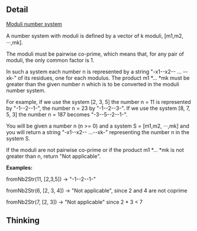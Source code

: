 ## Detail

[Moduli number system](https://www.codewars.com/kata/moduli-number-system/train/rust)

A number system with moduli is deﬁned by a vector of k moduli, [m1,m2, ···,mk]. 

The moduli must be pairwise co-prime, which means that, for any pair of moduli, the only common factor is 1. 

In such a system each number n is represented by a string "-x1--x2-- ... --xk-" of its residues, one for each modulus. The product m1 *... *mk must be greater than the given number n which is to be converted in the moduli number system.

For example, if we use the system [2, 3, 5] the number n = 11 is represented by "-1--2--1-",
the number n = 23 by "-1--2--3-". If we use the system [8, 7, 5, 3] the number n = 187 becomes "-3--5--2--1-".

You will be given a number n (n >= 0) and a system S = [m1,m2, ···,mk] and you will return a string "-x1--x2-- ...--xk-" representing the number n in the system S.

If the moduli are not pairwise co-prime or if the product m1 *... *mk is not greater than n, return "Not applicable".

**Examples:**

fromNb2Str(11, [2,3,5]) -> "-1--2--1-"

fromNb2Str(6, [2, 3, 4]) -> "Not applicable", since 2 and 4 are not coprime

fromNb2Str(7, [2, 3]) -> "Not applicable" since 2 * 3 < 7

## Thinking

